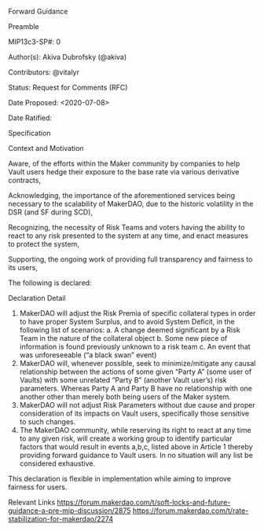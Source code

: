 Forward Guidance

Preamble

MIP13c3-SP#: 0

Author(s): Akiva Dubrofsky (@akiva)

Contributors: @vitalyr

Status: Request for Comments (RFC) 

Date Proposed: <2020-07-08>

Date Ratified: <yyyy-mm-dd>

Specification

Context and Motivation

Aware, of the efforts within the Maker community by companies to help Vault users hedge their exposure to the base rate via various derivative contracts,

Acknowledging, the importance of the aforementioned services being necessary to the scalability of MakerDAO, due to the historic volatility in the DSR (and SF during SCD),

Recognizing, the necessity of Risk Teams and voters having the ability to react to any risk presented to the system at any time, and enact measures to protect the system,

Supporting, the ongoing work of providing full transparency and fairness to its users, 

The following is declared:

Declaration Detail

1. MakerDAO will adjust the Risk Premia of specific collateral types in order to have proper System Surplus, and to avoid System Deficit, in the following list of scenarios:
a. A change deemed significant by a Risk Team in the nature of the collateral object
b. Some new piece of information is found previously unknown to a risk team
c. An event that was unforeseeable (“a black swan” event)
2. MakerDAO will, whenever possible, seek to minimize/mitigate any causal relationship between the actions of some given “Party A” (some user of Vaults) with some unrelated “Party B” (another Vault user’s) risk parameters. Whereas Party A and Party B have no relationship with one another other than merely both being users of the Maker system.
3. MakerDAO will not adjust Risk Parameters without due cause and proper consideration of its impacts on Vault users, specifically those sensitive to such changes.
4. The MakerDAO community, while reserving its right to react at any time to any given risk, will create a working group to identify particular factors that would result in events a,b,c, listed above in Article 1 thereby providing forward guidance to Vault users. In no situation will any list be considered exhaustive.

This declaration is flexible in implementation while aiming to improve fairness for users.

Relevant Links
https://forum.makerdao.com/t/soft-locks-and-future-guidance-a-pre-mip-discussion/2875
https://forum.makerdao.com/t/rate-stabilization-for-makerdao/2274

